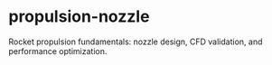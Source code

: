 # propulsion-nozzle
Rocket propulsion fundamentals: nozzle design, CFD validation, and performance optimization.
